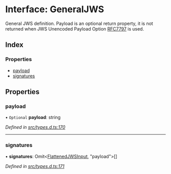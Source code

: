# Interface: GeneralJWS

General JWS definition. Payload is an optional return property, it
is not returned when JWS Unencoded Payload Option
[RFC7797](https://tools.ietf.org/html/rfc7797) is used.

## Index

### Properties

* [payload](_types_d_.generaljws.md#payload)
* [signatures](_types_d_.generaljws.md#signatures)

## Properties

### payload

• `Optional` **payload**: string

*Defined in [src/types.d.ts:170](https://github.com/panva/jose/blob/v3.5.0/src/types.d.ts#L170)*

___

### signatures

•  **signatures**: Omit<[FlattenedJWSInput](_types_d_.flattenedjwsinput.md), \"payload\"\>[]

*Defined in [src/types.d.ts:171](https://github.com/panva/jose/blob/v3.5.0/src/types.d.ts#L171)*
